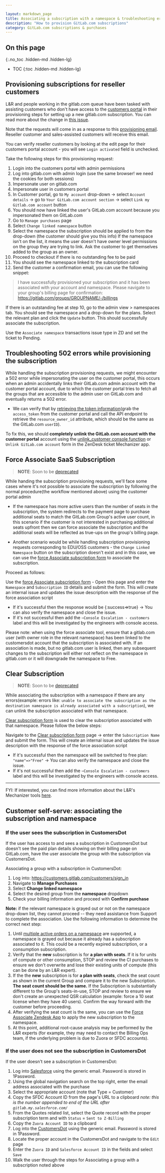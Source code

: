```yaml
---

layout: markdown_page
title: Associating a subscription with a namespace & troubleshooting errors
description: "How to provision GitLab.com subscriptions"
category: GitLab.com subscriptions & purchases
---
```


## On this page

{:.no_toc .hidden-md .hidden-lg}

- TOC
{:toc .hidden-md .hidden-lg}

## Provisioning subscriptions for reseller customers

L&R and people working in the gitlab.com queue have been tasked with assisting customers who don't have access to the [customers portal](https://customers.gitlab.com/customers/sign_in) in their provisioning steps for setting up a new gitlab.com subscription. You can read more about the change in [this issue](https://gitlab.com/gitlab-org/customers-gitlab-com/-/issues/1373).

Note that the requests will come in as a response to this [provisioning email](https://gitlab.com/gitlab-org/customers-gitlab-com/-/issues/1444#note_349585674). Reseller customer and sales-assisted customers will receive this email.

You can verify reseller customers by looking at the edit page for their customers portal account - you will see ```Login activated``` field is unchecked.

Take the following steps for this provisioning request:

1. Login into the customers portal with admin permissions
2. Log into gitlab.com with admin login (use the same browser! we need the cookies for both sessions)
3. Impersonate user on gitlab.com
4. Impersonate user in customers portal
5. In Customer portal, go to ```My account``` drop-down -> select ```Account details``` -> go to ```Your GitLab.com account section``` -> select ```Link my Gitlab.com account``` button
6. You should now have linked the user's GitLab.com account because you impersonated them on GitLab.com
7. Go to ```Manage purchases``` page
8. Select ```Change linked namespace``` button
9. Select the namespace the subscription should be applied to from the drop-down (the customer should give you this info)
If the namespace isn't on the list, it means the user doesn't have owner level permissions on the group they are trying to link. Ask the customer to get themselves added to the group as an owner.
10. Proceed to checkout if there is no outstanding fee to be paid
11. You should see the namespace linked to the subscription card
12. Send the customer a confirmation email, you can use the following snippet:

> I have successfully provisioned your subscription and it has been associated with your account and namespace. Please navigate to your group's billing page for confirmation: https://gitlab.com/groups/GROUPNAME/-/billings

If there is an outstanding fee at step 10, go to the admin view > namespaces tab. You should see the namespace and a drop-down for the plans. Select the relevant plan and click the `Update` button. This should successfully associate the subscription.

Use the `Associate namespace` transactions issue type in ZD and set the ticket to Pending.

## Troubleshooting 502 errors while provisioning the subscription 

While handling the subscription provisioning requests, we might encounter a 502 error while impersonating the user on the customer portal, this occurs when an admin accidentally links their GitLab.com admin account with the customer portal account, due to which the customer portal tries to fetch all the groups that are accessible to the admin user on GitLab.com and eventually returns a 502 error. 

- We can verify that by [retrieving the token information](https://docs.gitlab.com/ee/api/oauth2.html#retrieving-the-token-information)(grab the `access_token` from the customer portal and call the API endpoint to retrieve the `resource_owner_id` attribute, which should be the same as the  GitLab.com `userID`).

To fix this, we should **completely unlink the GitLab.com account with the customer portal** account using the [unlink_customer console function](/handbook/support/license-and-renewals/workflows/customersdot/customer_console.html#unlink_customer) or `Unlink GitLab.com account` form in the ZenDesk ticket Mechanizer app.

## Force Associate SaaS Subscription  

> <i class="fas fa-exclamation-triangle color-orange"></i> **NOTE**: Soon to be [deprecated](/handbook/support/license-and-renewals/workflows/customersdot/mechanizer.html#mechanizer-notice)

While handing the subscription provisioning requests, we'll face some cases where it's not possible to associate the subscription by following the normal procedure(the workflow mentioned above) using the customer portal admin 

- If the namespace has more active users than the number of seats in the subscription, the system redirects to the payment page to purchase additional seats to match the GitLab.com Group's active user count, in this scenario if the customer is not interested in purchasing additional seats upfront then we can force associate the subscription and the additional seats will be reflected as true-ups on the group's billing page.

- Another scenario would be while handling subscription provisioning requests corresponding to EDU/OSS customers - the ```Change Linked Namespace``` button on the subscription doesn't exist and in this case, we can use the [force Associate subscription form](https://gitlab-com.gitlab.io/support/toolbox/forms_processor/LR/force_associate.html) to associate the subscription. 

Proceed as follows:

Use the [force Associate subscription form](https://gitlab-com.gitlab.io/support/toolbox/forms_processor/LR/force_associate.html) - Open this page and enter the ```Namespace``` and ```Subscription ID``` details and submit the form. This will create an internal issue and updates the issue description with the response of the force association script
 
- If it's successful then the response would be {:success=>true} -> You can also verify the namespace and close the issue.
- If it's not successful then add the `~Console Escalation - customers` label and this will be investigated by the engineers with console access. 

Please note: when using the force associate tool, ensure that a gitlab.com user (with owner role in the relevant namespace) has been linked to the customersdot account that the subscription is associated with. If an association is made, but no gitlab.com user is linked, then any subsequent changes to the subscription will either not reflect on the namespace in gitlab.com or it will downgrade the namespace to Free.

## Clear Subscription

> <i class="fas fa-exclamation-triangle color-orange"></i> **NOTE**: Soon to be [deprecated](/handbook/support/license-and-renewals/workflows/customersdot/mechanizer.html#mechanizer-notice)

While associating the subscription with a namespace if there are any errors(example: errors like: `unable to associate the subscription as the destination namespace is already associated with a subscription`), we can unlink the subscription associated with that namespace.

[Clear subscription form](https://gitlab-com.gitlab.io/support/toolbox/forms_processor/LR/clear_subscription.html) is used to clear the subscription associated with that namespace. Please follow the below steps:

Navigate to the [Clear subscription form](https://gitlab-com.gitlab.io/support/toolbox/forms_processor/LR/clear_subscription.html) page -> enter the ```Subscription Name``` and submit the form. This will create an internal issue and updates the issue description with the response of the force association script

- If it's successful then the namespace will be switched to free plan: `"name"=>"Free"` -> You can also verify the namespace and close the issue.
- If it's not successful then add the `~Console Escalation - customers` label and this will be investigated by the engineers with console access.

 ***
 FYI: If interested, you can find more information about the L&R's Mechanizer tools [here](/handbook/support/license-and-renewals/workflows/customersdot/mechanizer.html).

## Customer self-serve: associating the subscription and namespace

### If the user sees the subscription in CustomersDot
If the user has access to and sees a subscription in CustomersDot but doesn't see the paid plan details showing on their billing page on GitLab.com, have the user associate the group with the subscription via CustomersDot.

Associating a group with a subscription in CustomersDot:

1. Log into: https://customers.gitlab.com/customers/sign_in
1. Navigate to **Manage Purchases**
1. Select **Change linked namespace**
1. Select the desired group from the **namespace** dropdown
1. Check your billing information and proceed with **Confirm purchase**

**Note:** if the relevant namespace is grayed out or not on the namespace drop-down list, they cannot proceed -- they need assistance from Support to complete the association. Use the following information to determine the correct next step:

1. Until [multiple active orders on a namespace](https://gitlab.com/groups/gitlab-org/-/epics/9486) are supported, a namespace is grayed out because it already has a subscription associated to it. This could be a recently expired subscription, or a consumption subscription.
1. Verify that the **new** subscription is for **a plan with seats**. If it is for units of compute or other consumption, STOP and review the CI purchases to ensure we don't overwrite and lose their existing units of compute (this can be done by an L&R expert).
1. If the the **new** subscription is for **a plan with seats**, check the seat count as shown in the current Group and compare it to the new Subscription. **The seat count should be the same.** If the Subscription is substantially different to the Group's seats-in-use, STOP and review to ensure we don't create an unexpected QSR calculation (example: force a 10 seat license when they have 40 users). Confirm the way forward with the customer before proceeding.
1. After verifying the seat count is the same, you can use the [Force Associate Zendesk App](/handbook/support/license-and-renewals/workflows/customersdot/mechanizer.html#force-associate) to apply the new subscription to the namespace.
1. At this point, additional root-cause analysis may be performed by the L&R experts (for example, they may need to contact the Billing Ops team, if the underlying problem is due to Zuora or SFDC accounts).

### If the user does not see the subscription in CustomersDot
If the user doesn't see a subscription in CustomersDot:

1. Log into [Salesforce](https://login.salesforce.com/) using the generic
   email. Password is stored in 1Password.
1. Using the global navigation search on the top right, enter the email address
   associated with the purchase
1. Select the appropriate account (note that Type = Customer)
1. Copy the SFDC Account ID from the page's URL to a clipboard _note: this is
   the number appended to end of the URL after `gitlab.my.salesforce.com/`_
1. From the Quotes related list, select the Quote record with the proper
   subscription term and with `Status` = `Sent to Z-Billing`
1. Copy the `Zuora Account ID` to a clipboard
1. Log into the [CustomersDot](https://customers.gitlab.com/customers/sign_in)
   using the generic email. Password is stored in 1Password.
1. Locate the proper account in the CustomersDot and navigate to the `Edit` page
1. Enter the `Zuora ID` and `Salesforce Account ID` in the fields and select `Save`
1. Walk the user through the steps for Associating a group with a subscription
   noted above
